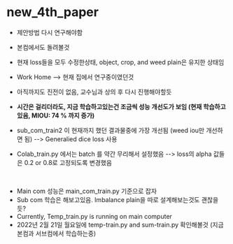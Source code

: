 # new_4th_paper
* 제안방법 다시 연구해야함
* 본컴에서도 돌려볼것

* 현재 loss들을 모두 수정한상태, object, crop, and weed plain은 유지한 상태임
* Work Home --> 현재 집에서 연구중이였던것
* 아직까지도 진전이 없음, 교수님과 상의 후 다시 진행해야할듯
* **시간은 걸리더라도, 지금 학습하고있는건 조금씩 성능 개선도가 보임 (현재 학습하고있음, MIOU: 74 % 까지 증가)**
* sub_com_train2 이 현재까지 했던 결과물중에 가장 개선됨 (weed iou만 개선하면 됨) --> Generalied dice loss 사용
* Colab_train.py 에서는 batch 를 약간 무리해서 설정했음 --> loss의 alpha 값들은 0.2 or 0.8로 고정되도록 변경했음
<br/>

* Main com 성능은 main_com_train.py 기준으로 잡자
* Sub com 학습은 해보고있음. Imbalance plain을 따로 설계해보는것도 괜찮을듯?
* Currently, Temp_train.py is running on main computer
* 2022년 2월 21일 월요일에 temp-train.py and sum-train.py 확인해볼것 (지금 본컴과 서브컴에서 학습하는중)
